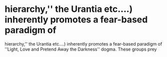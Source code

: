 # hierarchy,'' the Urantia etc....) inherently promotes a fear-based paradigm of

hierarchy,'' the Urantia etc....) inherently promotes a fear-based paradigm of
''Light, Love and Pretend Away the Darkness'' dogma. These groups prey